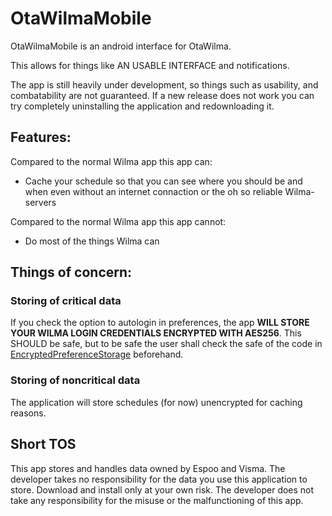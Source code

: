 # OtaWilmaMobile

OtaWilmaMobile is an android interface for OtaWilma. 

This allows for things like AN USABLE INTERFACE and notifications.

The app is still heavily under development, so things such as usability, and combatability are not guaranteed. If a new release does not work you can try completely uninstalling the application and redownloading it.

## Features:

Compared to the normal Wilma app this app can:

- Cache your schedule so that you can see where you should be and when even without an internet connaction or the oh so reliable Wilma-servers

Compared to the normal Wilma app this app cannot:

- Do most of the things Wilma can

## Things of concern:

### Storing of critical data

If you check the option to autologin in preferences, the app **WILL STORE YOUR WILMA LOGIN CREDENTIALS ENCRYPTED WITH AES256**.
This SHOULD be safe, but to be safe the user shall check the safe of the code in [EncryptedPreferenceStorage](/app/src/main/java/com/otawilma/mobileclient/EncryptedPreferenceStorage.kt) beforehand.

### Storing of noncritical data

The application will store schedules (for now) unencrypted for caching reasons.

## Short TOS

This app stores and handles data owned by Espoo and Visma. The developer takes no responsibility for the data you use this application to store. Download and install only at your own risk. The developer does not take any responsibility for the misuse or the malfunctioning of this app. 
